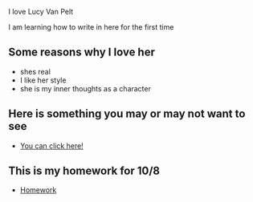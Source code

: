 I love Lucy Van Pelt

I am learning how to write in here for the first time

## Some reasons why I love her

* shes real
* I like her style
* she is my inner thoughts as a character

## Here is something you may or may not want to see

- [You can click here!](MyIntrests.md)

## This is my homework for 10/8

- [Homework](entries/homeworkfor08.md)
